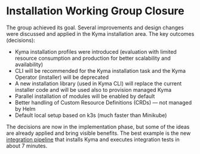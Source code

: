 #  Installation Working Group Closure

The group achieved its goal. Several improvements and design changes were discussed and applied in the Kyma installation area. The key outcomes (decisions):
- Kyma installation profiles were introduced (evaluation with limited resource consumption and production for better scalability and availability)
- CLI will be recommended for the Kyma installation task and the Kyma Operator (installer) will be deprecated
- A new installation library (used in Kyma CLI) will replace the current installer code and will be used also to provision managed Kyma
- Parallel installation of modules will be enabled by default
- Better handling of Custom Resource Definitions (CRDs) — not managed by Helm
- Default local setup based on k3s (much faster than Minikube)

The decisions are now in the implementation phase, but some of the ideas are already applied and bring visible benefits. The best example is the new [integration pipeline](https://status.build.kyma-project.io/job-history/kyma-prow-logs/logs/kyma-integration-k3s) that installs Kyma and executes integration tests in about 7 minutes.
